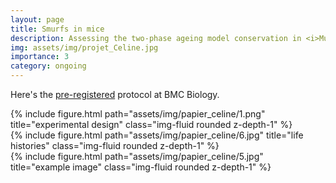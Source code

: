 ```yaml
---
layout: page
title: Smurfs in mice
description: Assessing the two-phase ageing model conservation in <i>Mus musculus</i>
img: assets/img/projet_Celine.jpg
importance: 3
category: ongoing
---
```


Here's the <a href="https://springernature.figshare.com/registered-reports_BMCB">pre-registered</a> protocol at BMC Biology. 

<div class="row">
    <div class="col-sm mt-3 mt-md-0">
        {% include figure.html path="assets/img/papier_celine/1.png" title="experimental design" class="img-fluid rounded z-depth-1" %}
    </div>
    <div class="col-sm mt-3 mt-md-0">
        {% include figure.html path="assets/img/papier_celine/6.jpg" title="life histories" class="img-fluid rounded z-depth-1" %}
    </div>
    <div class="col-sm mt-3 mt-md-0">
        {% include figure.html path="assets/img/papier_celine/5.jpg" title="example image" class="img-fluid rounded z-depth-1" %}
    </div>
</div>